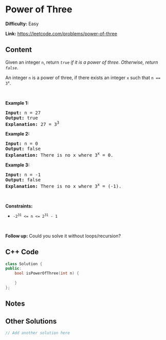# Power of Three

**Difficulty:** Easy

**Link:** https://leetcode.com/problems/power-of-three

## Content

<p>Given an integer <code>n</code>, return <em><code>true</code> if it is a power of three. Otherwise, return <code>false</code></em>.</p>

<p>An integer <code>n</code> is a power of three, if there exists an integer <code>x</code> such that <code>n == 3<sup>x</sup></code>.</p>

<p>&nbsp;</p>
<p><strong class="example">Example 1:</strong></p>

<pre>
<strong>Input:</strong> n = 27
<strong>Output:</strong> true
<strong>Explanation:</strong> 27 = 3<sup>3</sup>
</pre>

<p><strong class="example">Example 2:</strong></p>

<pre>
<strong>Input:</strong> n = 0
<strong>Output:</strong> false
<strong>Explanation:</strong> There is no x where 3<sup>x</sup> = 0.
</pre>

<p><strong class="example">Example 3:</strong></p>

<pre>
<strong>Input:</strong> n = -1
<strong>Output:</strong> false
<strong>Explanation:</strong> There is no x where 3<sup>x</sup> = (-1).
</pre>

<p>&nbsp;</p>
<p><strong>Constraints:</strong></p>

<ul>
	<li><code>-2<sup>31</sup> &lt;= n &lt;= 2<sup>31</sup> - 1</code></li>
</ul>

<p>&nbsp;</p>
<strong>Follow up:</strong> Could you solve it without loops/recursion?

## C++ Code

```cpp
class Solution {
public:
    bool isPowerOfThree(int n) {
        
    }
};
```
## Notes

<!--
Add your notes here.

-->
## Other Solutions

```cpp
// Add another solution here
```
